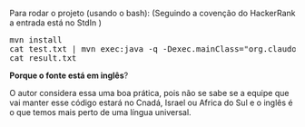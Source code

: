 

Para rodar o projeto (usando o bash):
(Seguindo a covenção do HackerRank a entrada está no StdIn )
<pre>
mvn install
cat test.txt | mvn exec:java -q -Dexec.mainClass="org.claudomiro.interview.ibm.letters.Main"  > result.txt
cat result.txt
</pre>


**Porque o fonte está em inglês**?

O autor considera essa uma boa prática, pois não se sabe se a equipe que vai manter esse código estará no Cnadá, Israel ou Africa do Sul e o inglês é o que temos mais perto de uma língua universal.


